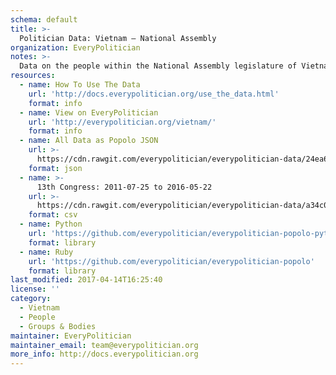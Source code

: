 ```yaml
---
schema: default
title: >-
  Politician Data: Vietnam — National Assembly
organization: EveryPolitician
notes: >-
  Data on the people within the National Assembly legislature of Vietnam.
resources:
  - name: How To Use The Data
    url: 'http://docs.everypolitician.org/use_the_data.html'
    format: info
  - name: View on EveryPolitician
    url: 'http://everypolitician.org/vietnam/'
    format: info
  - name: All Data as Popolo JSON
    url: >-
      https://cdn.rawgit.com/everypolitician/everypolitician-data/24ea6d79984c4af764b01c8d8ec27add8c594927/data/Vietnam/National_Assembly/ep-popolo-v1.0.json
    format: json
  - name: >-
      13th Congress: 2011-07-25 to 2016-05-22
    url: >-
      https://cdn.rawgit.com/everypolitician/everypolitician-data/a34c03775c930d94233896fd9cf5b9f1dad07535/data/Vietnam/National_Assembly/term-13.csv
    format: csv
  - name: Python
    url: 'https://github.com/everypolitician/everypolitician-popolo-python'
    format: library
  - name: Ruby
    url: 'https://github.com/everypolitician/everypolitician-popolo'
    format: library
last_modified: 2017-04-14T16:25:40
license: ''
category:
  - Vietnam
  - People
  - Groups & Bodies
maintainer: EveryPolitician
maintainer_email: team@everypolitician.org
more_info: http://docs.everypolitician.org
---
```

